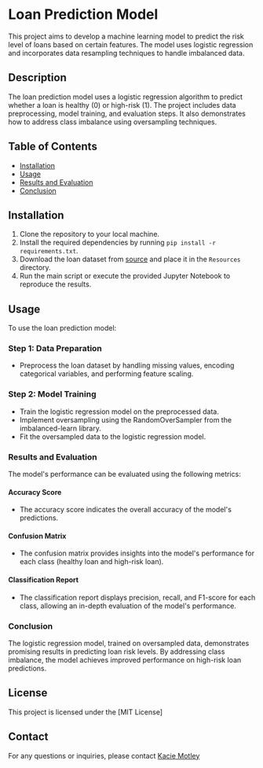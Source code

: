 
# Loan Prediction Model

This project aims to develop a machine learning model to predict the risk level of loans based on certain features. The model uses logistic regression and incorporates data resampling techniques to handle imbalanced data.

## Description

The loan prediction model uses a logistic regression algorithm to predict whether a loan is healthy (0) or high-risk (1). The project includes data preprocessing, model training, and evaluation steps. It also demonstrates how to address class imbalance using oversampling techniques.

## Table of Contents

- [Installation](#installation)
- [Usage](#usage)
- [Results and Evaluation](#results-and-evaluation)
- [Conclusion](#conclusion)

## Installation

1. Clone the repository to your local machine.
2. Install the required dependencies by running `pip install -r requirements.txt`.
3. Download the loan dataset from [source](insert_link) and place it in the `Resources` directory.
4. Run the main script or execute the provided Jupyter Notebook to reproduce the results.

## Usage

To use the loan prediction model:

### Step 1: Data Preparation

- Preprocess the loan dataset by handling missing values, encoding categorical variables, and performing feature scaling.

### Step 2: Model Training

- Train the logistic regression model on the preprocessed data.
- Implement oversampling using the RandomOverSampler from the imbalanced-learn library.
- Fit the oversampled data to the logistic regression model.

### Results and Evaluation

The model's performance can be evaluated using the following metrics:

#### Accuracy Score

- The accuracy score indicates the overall accuracy of the model's predictions.

#### Confusion Matrix

- The confusion matrix provides insights into the model's performance for each class (healthy loan and high-risk loan).

#### Classification Report

- The classification report displays precision, recall, and F1-score for each class, allowing an in-depth evaluation of the model's performance.

### Conclusion

The logistic regression model, trained on oversampled data, demonstrates promising results in predicting loan risk levels. By addressing class imbalance, the model achieves improved performance on high-risk loan predictions.



## License

This project is licensed under the [MIT License]

## Contact

For any questions or inquiries, please contact [Kacie Motley](kaciemotley1515@gmail.com)
